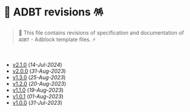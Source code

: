 # 📄 ADBT revisions 🪅

> 🐲 This file contains revisions of specification and documentation of `ADBT` - Adblock template files. ⚡

<br>

- [v2.1.0](https://github.com/adbt-lang/adbt/releases/tag/v2.1.0) (_14-Jul-2024_)
- [v2.0.0](https://github.com/adbt-lang/adbt/releases/tag/v2.0.0) (_31-Aug-2023_)
- [v1.3.0](https://github.com/adbt-lang/adbt/releases/tag/v1.3.0) (_25-Aug-2023_)
- [v1.2.0](https://github.com/adbt-lang/adbt/releases/tag/v1.2.0) (_20-Aug-2023_)
- [v1.1.0](https://github.com/adbt-lang/adbt/releases/tag/v1.1.0) (_19-Aug-2023_)
- [v1.0.1](https://github.com/adbt-lang/adbt/releases/tag/v1.0.1) (_01-Aug-2023_)
- [v1.0.0](https://github.com/adbt-lang/adbt/releases/tag/v1.0.0) (_31-Jul-2023_)
